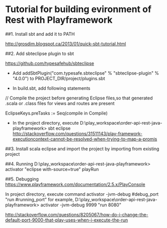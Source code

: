 # Tutorial for building evironment of Rest with Playframework

##1. Install sbt and add it to PATH

http://grosdim.blogspot.ca/2013/01/quick-sbt-tutorial.html

##2. Add sbteclipse plugin to sbt

https://github.com/typesafehub/sbteclipse

  * Add addSbtPlugin("com.typesafe.sbteclipse" % "sbteclipse-plugin" % "4.0.0") to
PROJECT_DIR/project/plugins.sbt
 
  * In build.sbt, add following statements
  
  // Compile the project before generating Eclipse files,so that generated .scala or .class files for views and routes are present

  EclipseKeys.preTasks := Seq(compile in Compile) 

  * In the project directory, execute
  D:\play_workspace\order-api-rest-java-playframework> sbt eclipse
 http://stackoverflow.com/questions/31511143/play-framework-executioncontext-cannot-be-resolved-when-trying-to-map-a-promis

##3. Install scala eclipse and import the project by importing from existing project

##4. Running
D:\play_workspace\order-api-rest-java-playframework> activator "eclipse with-source=true"
playRun

##5. Debugging
https://www.playframework.com/documentation/2.5.x/PlayConsole

In project directory, execute command
activator -jvm-debug #debug_port "run #running_port"
for example,
D:\play_workspace\order-api-rest-java-playframework> activator -jvm-debug 9999 "run 8080"

http://stackoverflow.com/questions/8205067/how-do-i-change-the-default-port-9000-that-play-uses-when-i-execute-the-run
